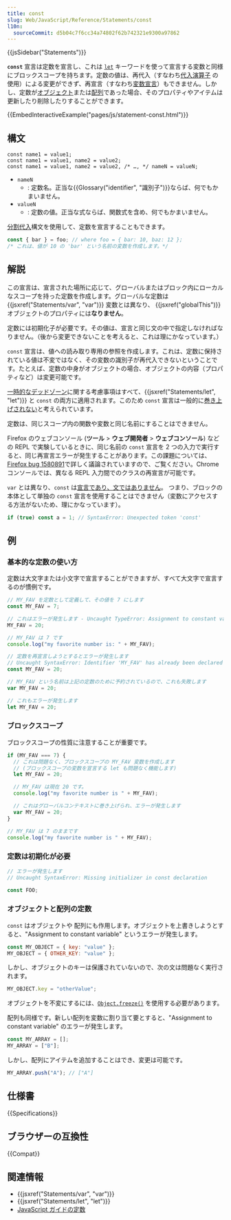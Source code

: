 ```yaml
---
title: const
slug: Web/JavaScript/Reference/Statements/const
l10n:
  sourceCommit: d5b04c7f6cc34a74802f62b742321e9300a97862
---
```


{{jsSidebar("Statements")}}

**`const`** 宣言は定数を宣言し、これは [`let`](/ja/docs/Web/JavaScript/Reference/Statements/let) キーワードを使って宣言する変数と同様にブロックスコープを持ちます。定数の値は、再代入（すなわち[代入演算子](/ja/docs/Web/JavaScript/Reference/Operators/Assignment) の使用）による変更ができず、再宣言（すなわち[変数宣言](/ja/docs/Web/JavaScript/Guide/Grammar_and_types#declarations)）もできません。しかし、定数が[オブジェクト](/ja/docs/Web/JavaScript/Reference/Global_Objects/Object)または[配列](/ja/docs/Web/JavaScript/Reference/Global_Objects/Array)であった場合、そのプロパティやアイテムは更新したり削除したりすることができます。

{{EmbedInteractiveExample("pages/js/statement-const.html")}}

## 構文

```js-nolint
const name1 = value1;
const name1 = value1, name2 = value2;
const name1 = value1, name2 = value2, /* …, */ nameN = valueN;
```

- `nameN`
  - : 定数名。正当な{{Glossary("identifier", "識別子")}}ならば、何でもかまいません。
- `valueN`
  - : 定数の値。正当な式ならば、関数式を含め、何でもかまいません。

[分割代入](/ja/docs/Web/JavaScript/Reference/Operators/Destructuring_assignment)構文を使用して、定数を宣言することもできます。

```js
const { bar } = foo; // where foo = { bar: 10, baz: 12 };
/* これは、値が 10 の 'bar' という名前の変数を作成します。*/
```

## 解説

この宣言は、宣言された場所に応じて、グローバルまたはブロック内にローカルなスコープを持った定数を作成します。グローバルな定数は {{jsxref("Statements/var", "var")}} 変数とは異なり、 {{jsxref("globalThis")}} オブジェクトのプロパティには**なりません**。

定数には初期化子が必要です。その値は、宣言と同じ文の中で指定しなければなりません。（後から変更できないことを考えると、これは理にかなっています。）

`const` 宣言は、値への読み取り専用の参照を作成します。これは、定数に保持されている値は不変ではなく、その変数の識別子が再代入できないということです。たとえば、定数の中身がオブジェクトの場合、オブジェクトの内容（プロパティなど）は変更可能です。

[一時的なデッドゾーン](/ja/docs/Web/JavaScript/Reference/Statements/let#一時的なデッドゾーン_tdz)に関する考慮事項はすべて、{{jsxref("Statements/let", "let")}} と `const` の両方に適用されます。このため `const` 宣言は一般的に[巻き上げされない](/ja/docs/Glossary/Hoisting)と考えられています。

定数は、同じスコープ内の関数や変数と同じ名前にすることはできません。

Firefox のウェブコンソール (**ツール** > **ウェブ開発者** > **ウェブコンソール**) などの REPL で実験しているときに、同じ名前の `const` 宣言を 2 つの入力で実行すると、同じ再宣言エラーが発生することがあります。この課題については、[Firefox bug 1580891](https://bugzil.la/1580891)で詳しく議論されていますので、ご覧ください。Chrome コンソールでは、異なる REPL 入力間でのクラスの再宣言が可能です。

`var` とは異なり、`const` は[宣言であり、文ではありません](/ja/docs/Web/JavaScript/Reference/Statements#文と宣言の違いについて)。 つまり、ブロックの本体として単独の `const` 宣言を使用することはできません（変数にアクセスする方法がないため、理にかなっています）。

```js example-bad
if (true) const a = 1; // SyntaxError: Unexpected token 'const'
```

## 例

### 基本的な定数の使い方

定数は大文字または小文字で宣言することができますが、すべて大文字で宣言するのが慣例です。

```js
// MY_FAV を定数として定義して、その値を 7 にします
const MY_FAV = 7;

// これはエラーが発生します - Uncaught TypeError: Assignment to constant variable.
MY_FAV = 20;

// MY_FAV は 7 です
console.log("my favorite number is: " + MY_FAV);

// 定数を再宣言しようとするとエラーが発生します
// Uncaught SyntaxError: Identifier 'MY_FAV' has already been declared
const MY_FAV = 20;

// MY_FAV という名前は上記の定数のために予約されているので、これも失敗します
var MY_FAV = 20;

// これもエラーが発生します
let MY_FAV = 20;
```

### ブロックスコープ

ブロックスコープの性質に注意することが重要です。

```js
if (MY_FAV === 7) {
  // これは問題なく、ブロックスコープの MY_FAV 変数を作成します
  // (ブロックスコープの変数を宣言する let も問題なく機能します)
  let MY_FAV = 20;

  // MY_FAV は現在 20 です。
  console.log("my favorite number is " + MY_FAV);

  // これはグローバルコンテキストに巻き上げられ、エラーが発生します
  var MY_FAV = 20;
}

// MY_FAV は 7 のままです
console.log("my favorite number is " + MY_FAV);
```

### 定数は初期化が必要

```js example-bad
// エラーが発生します
// Uncaught SyntaxError: Missing initializer in const declaration

const FOO;
```

### オブジェクトと配列の定数

`const` はオブジェクトや 配列にも作用します。オブジェクトを上書きしようとすると、"Assignment to constant variable" というエラーが発生します。

```js example-bad
const MY_OBJECT = { key: "value" };
MY_OBJECT = { OTHER_KEY: "value" };
```

しかし、オブジェクトのキーは保護されていないので、次の文は問題なく実行されます。

```js
MY_OBJECT.key = "otherValue";
```

オブジェクトを不変にするには、[`Object.freeze()`](/ja/docs/Web/JavaScript/Reference/Global_Objects/Object/freeze) を使用する必要があります。

配列も同様です。新しい配列を変数に割り当て要とすると、"Assignment to constant variable" のエラーが発生します。

```js example-bad
const MY_ARRAY = [];
MY_ARRAY = ["B"];
```

しかし、配列にアイテムを追加することはでき、変更は可能です。

```js
MY_ARRAY.push("A"); // ["A"]
```

## 仕様書

{{Specifications}}

## ブラウザーの互換性

{{Compat}}

## 関連情報

- {{jsxref("Statements/var", "var")}}
- {{jsxref("Statements/let", "let")}}
- [JavaScript ガイドの定数](/ja/docs/Web/JavaScript/Guide/Grammar_and_types#定数)
